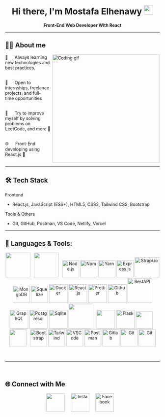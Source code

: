 <h1 align="center">Hi there, I'm Mostafa Elhenawy <img src="https://raw.githubusercontent.com/MartinHeinz/MartinHeinz/master/wave.gif" width="30px"> </h1>

<p align="center">
  <b>
Front-End Web Developer With React </b><br/>
  
</p>

---

## 🙋‍♂ About me

<p>
<img align="right" width="350" src="https://github.com/alsiam/alsiam/blob/main/assets/programmer.gif" alt="Coding gif" />

🧠 &emsp; Always learning new technologies and best practices.
 <br/><br/>

🎯 &emsp; Open to internships, freelance projects, and full-time opportunities<br/><br/>

🌱 &emsp; Try to improve myself by solving problems on LeetCode, and more 💪<br/><br/>



🌐 &emsp; Front-End developing using React.js 💪<br/><br/>

</p>
<hr/>


## 🛠 Tech Stack

Frontend
- React.js, JavaScript (ES6+), HTML5, CSS3, Tailwind CSS, Bootstrap



Tools & Others
- Git, GitHub, Postman, VS Code, Netlify, Vercel

---


## 🚀 Languages & Tools:

<p align="center"> 
<a href="https://www.javascript.com/" style="padding-right:8px;" href="#" target="_blank"> <img src="https://techstack-generator.vercel.app/js-icon.svg" width="80" height="80"/></a>
<a href="https://www.typescript.com/" style="padding-right:8px;" href="#" target="_blank"> <img src="https://techstack-generator.vercel.app/ts-icon.svg" width="80" height="80"/></a>
<a href="https://nodejs.org/en" target="_blank"><img alt="Node.js" width="55" height="55" src="https://skillicons.dev/icons?i=nodejs"/></a>
<a href="https://www.npmjs.com/" target="_blank"><img alt="Npm" width="55" height="55" src="https://skillicons.dev/icons?i=npm"/></a>
<a href="https://yarnpkg.com/" target="_blank"><img alt="Yarn" width="55" height="55" src="https://skillicons.dev/icons?i=yarn"/></a>
<a href="https://expressjs.com/" target="_blank"><img alt="Express.js" width="55" height="55" src="https://skillicons.dev/icons?i=express"/></a>
<a href="https://strapi.io" target="_blank"><img alt="Strapi.io" width="80" height="65" src="https://strapi.io/assets/strapi-logo-light.svg"/></a>
<a href="https://www.mongodb.com/" target="_blank"><img alt="MongoDB" width="55" height="55" src="https://skillicons.dev/icons?i=mongodb"/></a>
<a href="https://sequelize.org/" target="_blank"><img alt="Squelize" width="55" height="55" src="https://skillicons.dev/icons?i=sequelize"/></a>
<a href="https://www.docker.com/" target="_blank"> <img src="https://techstack-generator.vercel.app/docker-icon.svg" alt="Docker" width="60" height="60" /></a>
<a href="https://react.dev/" target="_blank"><img alt="React.js" width="60" height="60" src="https://techstack-generator.vercel.app/react-icon.svg"/></a>
<a href="https://prettier.io/" target="_blank"><img alt="Prettier" src="https://techstack-generator.vercel.app/prettier-icon.svg" width="60" height="60" /></a>
<a href="https://github.com/" target="_blank"><img alt="Github" src="https://techstack-generator.vercel.app/github-icon.svg" width="60" height="60" /></a>
<a href="https://restfulapi.net/" target="_blank"><img alt="RestAPI" src="https://techstack-generator.vercel.app/restapi-icon.svg" width="80" height="80" /></a>
<a href="https://graphql.org/" target="_blank"><img alt="GraphQL" src="https://techstack-generator.vercel.app/graphql-icon.svg" width="60" height="60" /></a>
<a href="https://www.postgresql.org/" target="_blank"><img alt="Postgresql" width="60" height="60" <img src="https://skillicons.dev/icons?i=postgres"/></a>
<a href="https://www.sqlite.org/" target="_blank"><img alt="Sqlite" width="60" height="60" <img src="https://skillicons.dev/icons?i=sqlite"/></a>
<a style="padding-right:8px;" href="https://www.mysql.com/" target="_blank"> <img src="https://techstack-generator.vercel.app/mysql-icon.svg" width="80" height="80"/></a> 
<a href="https://www.djangoproject.com/" target="_blank"> <img src="https://techstack-generator.vercel.app/django-icon.svg" width="60" height="60"/></a>
<a href="https://flask.palletsprojects.com/en/3.0.x/" target="_blank"><img alt="Flask" width="60" height="60" <img src="https://skillicons.dev/icons?i=flask"/></a>
<a style="padding-right:8px;" href="#" target="_blank"> <img width="55" height="55" src="https://skillicons.dev/icons?i=html"/></a>
<a style="padding-right:8px;" href="#" target="_blank"><img width="55" height="55" src="https://skillicons.dev/icons?i=css"/></a>
<a href="https://getbootstrap.com/" target="_blank"><img alt="Bootstrap" width="55" height="55" src="https://skillicons.dev/icons?i=bootstrap"/></a>
<a href="https://tailwindcss.com/" target="_blank"><img alt="Tailwind" width="55" height="55" src="https://skillicons.dev/icons?i=tailwind"/></a>
<a href="https://code.visualstudio.com/" target="_blank"><img alt="VSCode" width="55" height="55" src="https://skillicons.dev/icons?i=vscode"/></a>
<a href="https://postman.com" target="_blank"><img alt="Postman" width="55" height="55" src="https://skillicons.dev/icons?i=postman"/></a>
<a href="https://gitlab" target="_blank"><img alt="Gitlab" width="55" height="55" src="https://skillicons.dev/icons?i=gitlab"/></a>
<a href="https://git-scm.com/" target="_blank"><img alt="Git" width="55" height="55" src="https://skillicons.dev/icons?i=git"/></a>
<a href="https://stackoverflow.com/" target="_blank"><img alt="Git" width="55" height="55" src="https://skillicons.dev/icons?i=stackoverflow"/></a>

</p>

<br/>
<hr/>
<br/>




## 🌐 Connect with Me

</p>
<p align="center">
 <a href = "https://www.linkedin.com/in/mustafa-elhenawy-31577b292?utm_source=share&utm_campaign=share_via&utm_content=profile&utm_medium=android_app" target="_blank"><img width="60" height="60" src="https://skillicons.dev/icons?i=linkedin"/></a> &nbsp; &nbsp;
 <a href = "https://www.instagram.com/mustafaelhenawy7?igsh=bmxjOGp2N2w0Z2s3" target="_blank"><img width="60" height="60" alt="Insta" src="https://skillicons.dev/icons?i=instagram"/></a> &nbsp; &nbsp;
 <a href = "https://www.facebook.com/share/1ATUYRbG7o/" target="_blank"><img width="60" height="60" alt="Facebook" src="https://raw.githubusercontent.com/rahuldkjain/github-profile-readme-generator/master/src/images/icons/Social/facebook.svg"/></a> &nbsp; &nbsp;
</p>

